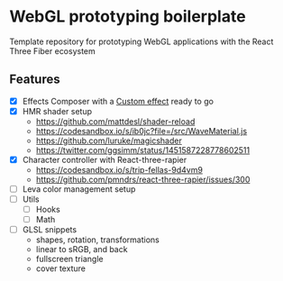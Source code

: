 # WebGL prototyping boilerplate

Template repository for prototyping WebGL applications with the React Three Fiber ecosystem

## Features

- [x] Effects Composer with a [Custom effect](/src/effects/postprocessing/custom-effect.tsx) ready to go
- [x] HMR shader setup
  - https://github.com/mattdesl/shader-reload
  - https://codesandbox.io/s/ib0jc?file=/src/WaveMaterial.js
  - https://github.com/luruke/magicshader
  - https://twitter.com/ggsimm/status/1451587228778602511
- [x] Character controller with React-three-rapier
  - https://codesandbox.io/s/trip-fellas-9d4vm9
  - https://github.com/pmndrs/react-three-rapier/issues/300
- [ ] Leva color management setup
- [ ] Utils
  - [ ] Hooks
  - [ ] Math
- [ ] GLSL snippets
  - shapes, rotation, transformations
  - linear to sRGB, and back
  - fullscreen triangle
  - cover texture
